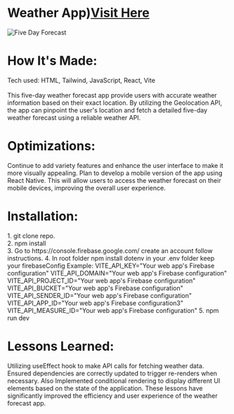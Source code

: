 
<div id="header" >
 <h1  class="heading-element" dir="auto">Weather App)<a href="https://fladev-weather.netlify.app/">Visit Here</a></h1>
 <img src="" alt="Five Day Forecast">

</div>

<div id="header" >
 <h1 class="heading-element" dir="auto">How It's Made:</h1>
 Tech used: HTML, Tailwind, JavaScript, React, Vite<br/><br/>
This five-day weather forecast app provide users with accurate weather information based on their exact location. By utilizing the Geolocation API, the app can pinpoint the user's location and fetch a detailed five-day weather forecast using a reliable weather API.
</div>

<div id="header" >
 <h1 class="heading-element" dir="auto">Optimizations:</h1>
  Continue to add variety features  and enhance the user interface to make it more visually appealing. Plan to develop a mobile version of the app using React Native. This will allow users to access the weather forecast on their mobile devices, improving the overall user experience.
</div>
<div id="header" >
 <h1 class="heading-element" dir="auto">Installation:</h1>
 1. git clone repo.<br/>
 2. npm install<br/>
 3. Go to https://console.firebase.google.com/ create an account follow instructions.
 4. In root folder npm install dotenv in your .env folder keep your firebaseConfig 
  Example:
  VITE_API_KEY="Your web app's Firebase configuration"
  VITE_API_DOMAIN="Your web app's Firebase configuration"
  VITE_API_PROJECT_ID="Your web app's Firebase configuration"
  VITE_API_BUCKET="Your web app's Firebase configuration"
  VITE_API_SENDER_ID="Your web app's Firebase configuration"
  VITE_API_APP_ID="Your web app's Firebase configuration3"
  VITE_API_MEASURE_ID="Your web app's Firebase configuration"
  5. npm run dev
</div>

<div id="header">
 <h1 class="heading-element" dir="auto">Lessons Learned:</h1>
  Utilizing useEffect hook to make API calls for fetching weather data. Ensured dependencies are correctly updated to trigger re-renders when necessary.
  Also Implemented conditional rendering to display different UI elements based on the state of the application. These lessons have significantly improved the efficiency and user experience of the weather forecast app.
</div>
